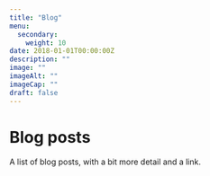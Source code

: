 ```yaml
---
title: "Blog"
menu: 
  secondary:
    weight: 10
date: 2018-01-01T00:00:00Z
description: ""
image: ""
imageAlt: ""
imageCap: ""
draft: false
---
```


# Blog posts

A list of blog posts, with a bit more detail and a link.
